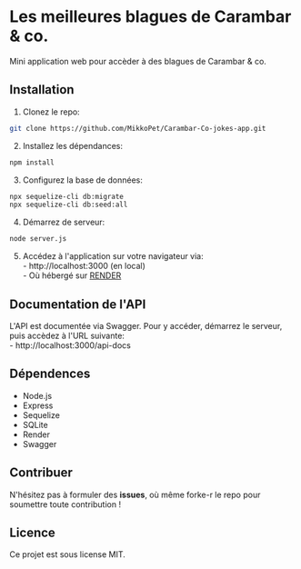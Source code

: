 # Les meilleures blagues de Carambar & co.

Mini application web pour accèder à des blagues de Carambar & co.

## Installation

1. Clonez le repo:

```bash
git clone https://github.com/MikkoPet/Carambar-Co-jokes-app.git
```

2. Installez les dépendances:

```bash
npm install
```

3. Configurez la base de données:

```bash
npx sequelize-cli db:migrate
npx sequelize-cli db:seed:all
```

4. Démarrez de serveur:

```bash
node server.js
```

5. Accédez à l'application sur votre navigateur via:  
        - http://localhost:3000 (en local)  
        - Où hébergé sur [RENDER](https://carambar-co-jokes-app.onrender.com/)

## Documentation de l'API

L'API est documentée via Swagger. Pour y accéder, démarrez le serveur, puis accèdez à l'URL suivante:  
        - http://localhost:3000/api-docs 

## Dépendences
- Node.js
- Express
- Sequelize
- SQLite
- Render
- Swagger

## Contribuer
N'hésitez pas à formuler des **issues**, où même forke-r le repo pour soumettre toute contribution ! 

## Licence
Ce projet est sous license MIT.
